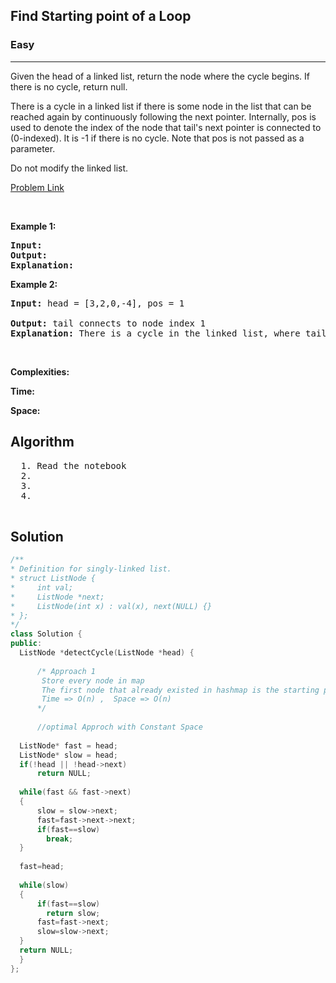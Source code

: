 <h2>Find Starting point of a Loop</h2>
<h3>Easy</h3><hr>
<div><p>
  Given the head of a linked list, return the node where the cycle begins. If there is no cycle, return null.

There is a cycle in a linked list if there is some node in the list that can be reached again by continuously following the next pointer. Internally, pos is used to denote the index of the node that tail's next pointer is connected to (0-indexed). It is -1 if there is no cycle. Note that pos is not passed as a parameter.

Do not modify the linked list.

 
</p>


[Problem Link](https://leetcode.com/problems/linked-list-cycle-ii/)

<p>&nbsp;</p>
<p><strong>Example 1:</strong></p>

      
 
<pre><strong>Input:</strong>
<strong>Output:</strong> 
<strong>Explanation:</strong> 
</pre>

<p><strong>Example 2:</strong></p>

<pre><strong>Input:</strong> head = [3,2,0,-4], pos = 1
     
<strong>Output:</strong> tail connects to node index 1
<strong>Explanation:</strong> There is a cycle in the linked list, where tail connects to the second node. 
</pre>

<p>&nbsp;</p>
<p><strong>Complexities:</strong></p>
<strong>Time:</strong> 
  
<strong>Space:</strong> 
  <h2> Algorithm </h2>
 <pre>
  1. Read the notebook
  2.
  3. 
  4. 
  </pre>
  <h2> Solution </h2>
  
  ``` c++ 
  /**
 * Definition for singly-linked list.
 * struct ListNode {
 *     int val;
 *     ListNode *next;
 *     ListNode(int x) : val(x), next(NULL) {}
 * };
 */
class Solution {
public:
    ListNode *detectCycle(ListNode *head) {
        
        /* Approach 1
         Store every node in map
         The first node that already existed in hashmap is the starting point
         Time => O(n) ,  Space => O(n) 
        */
        
        //optimal Approch with Constant Space
        
    ListNode* fast = head;
    ListNode* slow = head;
    if(!head || !head->next)
        return NULL;
    
    while(fast && fast->next)
    {   
        slow = slow->next;
        fast=fast->next->next;   
        if(fast==slow)
          break;
    }
        
    fast=head;
        
    while(slow)
    {
        if(fast==slow)
          return slow;
        fast=fast->next;
        slow=slow->next;  
    }
    return NULL;
    }
};
  ```
</div>
